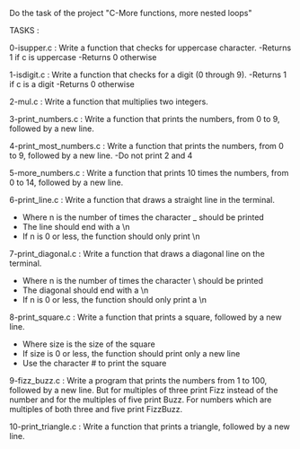 Do the task of the project "C-More functions, more nested loops"

TASKS :

0-isupper.c : Write a function that checks for uppercase character.
-Returns 1 if c is uppercase
-Returns 0 otherwise

1-isdigit.c : Write a function that checks for a digit (0 through 9).
-Returns 1 if c is a digit
-Returns 0 otherwise

2-mul.c : Write a function that multiplies two integers.

3-print_numbers.c : Write a function that prints the numbers, from 0 to 9, followed by a new line.

4-print_most_numbers.c : Write a function that prints the numbers, from 0 to 9, followed by a new line.
-Do not print 2 and 4

5-more_numbers.c : Write a function that prints 10 times the numbers, from 0 to 14, followed by a new line.

6-print_line.c : Write a function that draws a straight line in the terminal.
- Where n is the number of times the character _ should be printed
- The line should end with a \n
- If n is 0 or less, the function should only print \n

7-print_diagonal.c : Write a function that draws a diagonal line on the terminal.
- Where n is the number of times the character \ should be printed
- The diagonal should end with a \n
- If n is 0 or less, the function should only print a \n

8-print_square.c : Write a function that prints a square, followed by a new line.
- Where size is the size of the square
- If size is 0 or less, the function should print only a new line
- Use the character # to print the square

9-fizz_buzz.c : Write a program that prints the numbers from 1 to 100, followed by a new line. But for multiples of three print Fizz instead of the number and for the multiples of five print Buzz. For numbers which are multiples of both three and five print FizzBuzz.

10-print_triangle.c : Write a function that prints a triangle, followed by a new line.
